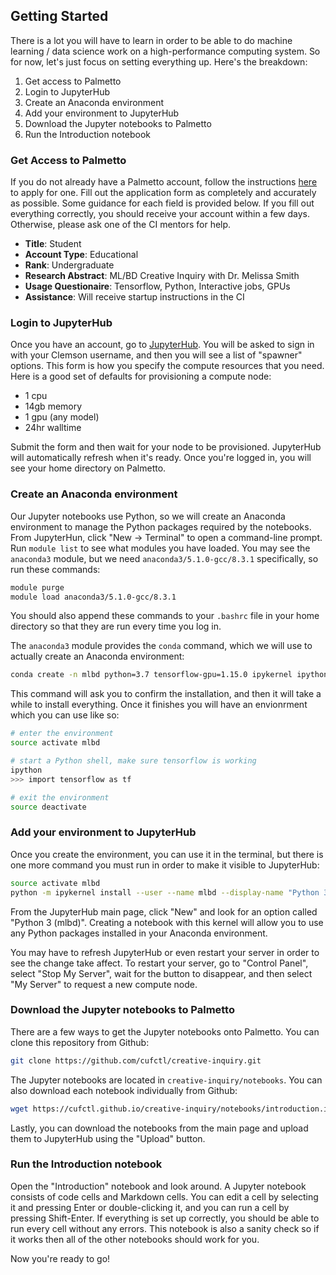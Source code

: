 ## Getting Started

There is a lot you will have to learn in order to be able to do machine learning / data science work on a high-performance computing system. So for now, let's just focus on setting everything up. Here's the breakdown:

1. Get access to Palmetto
2. Login to JupyterHub
3. Create an Anaconda environment
4. Add your environment to JupyterHub
5. Download the Jupyter notebooks to Palmetto
6. Run the Introduction notebook

### Get Access to Palmetto

If you do not already have a Palmetto account, follow the instructions [here](https://www.palmetto.clemson.edu/palmetto/basic/new/) to apply for one. Fill out the application form as completely and accurately as possible. Some guidance for each field is provided below. If you fill out everything correctly, you should receive your account within a few days. Otherwise, please ask one of the CI mentors for help.

- __Title__: Student
- __Account Type__: Educational
- __Rank__: Undergraduate
- __Research Abstract__: ML/BD Creative Inquiry with Dr. Melissa Smith
- __Usage Questionaire__: Tensorflow, Python, Interactive jobs, GPUs
- __Assistance__: Will receive startup instructions in the CI

### Login to JupyterHub

Once you have an account, go to [JupyterHub](https://www.palmetto.clemson.edu/jupyterhub). You will be asked to sign in with your Clemson username, and then you will see a list of "spawner" options. This form is how you specify the compute resources that you need. Here is a good set of defaults for provisioning a compute node:

- 1 cpu
- 14gb memory
- 1 gpu (any model)
- 24hr walltime

Submit the form and then wait for your node to be provisioned. JupyterHub will automatically refresh when it's ready. Once you're logged in, you will see your home directory on Palmetto.

### Create an Anaconda environment

Our Jupyter notebooks use Python, so we will create an Anaconda environment to manage the Python packages required by the notebooks. From JupyterHun, click "New -> Terminal" to open a command-line prompt. Run `module list` to see what modules you have loaded. You may see the `anaconda3` module, but we need `anaconda3/5.1.0-gcc/8.3.1` specifically, so run these commands:
```bash
module purge
module load anaconda3/5.1.0-gcc/8.3.1
```

You should also append these commands to your `.bashrc` file in your home directory so that they are run every time you log in.

The `anaconda3` module provides the `conda` command, which we will use to actually create an Anaconda environment:
```bash
conda create -n mlbd python=3.7 tensorflow-gpu=1.15.0 ipykernel ipython ipywidgets matplotlib numpy pandas scikit-image scikit-learn seaborn
```

This command will ask you to confirm the installation, and then it will take a while to install everything. Once it finishes you will have an envionrment which you can use like so:
```bash
# enter the environment
source activate mlbd

# start a Python shell, make sure tensorflow is working
ipython
>>> import tensorflow as tf

# exit the environment
source deactivate
```

### Add your environment to JupyterHub

Once you create the environment, you can use it in the terminal, but there is one more command you must run in order to make it visible to JupyterHub:
```bash
source activate mlbd
python -m ipykernel install --user --name mlbd --display-name "Python 3 (mlbd)"
```

From the JupyterHub main page, click "New" and look for an option called "Python 3 (mlbd)". Creating a notebook with this kernel will allow you to use any Python packages installed in your Anaconda environment.

You may have to refresh JupyterHub or even restart your server in order to see the change take affect. To restart your server, go to "Control Panel", select "Stop My Server", wait for the button to disappear, and then select "My Server" to request a new compute node.

### Download the Jupyter notebooks to Palmetto

There are a few ways to get the Jupyter notebooks onto Palmetto. You can clone this repository from Github:
```bash
git clone https://github.com/cufctl/creative-inquiry.git
```

The Jupyter notebooks are located in `creative-inquiry/notebooks`. You can also download each notebook individually from Github:
```bash
wget https://cufctl.github.io/creative-inquiry/notebooks/introduction.ipynb
```

Lastly, you can download the notebooks from the main page and upload them to JupyterHub using the "Upload" button.

### Run the Introduction notebook

Open the "Introduction" notebook and look around. A Jupyter notebook consists of code cells and Markdown cells. You can edit a cell by selecting it and pressing Enter or double-clicking it, and you can run a cell by pressing Shift-Enter. If everything is set up correctly, you should be able to run every cell without any errors. This notebook is also a sanity check so if it works then all of the other notebooks should work for you.

Now you're ready to go!
